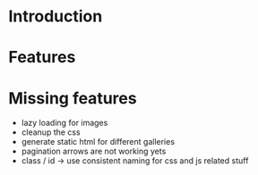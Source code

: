 # Introduction

# Features

# Missing features
- lazy loading for images
- cleanup the css
- generate static html for different galleries
- pagination arrows are not working yets
- class / id -> use consistent naming for css and js related stuff